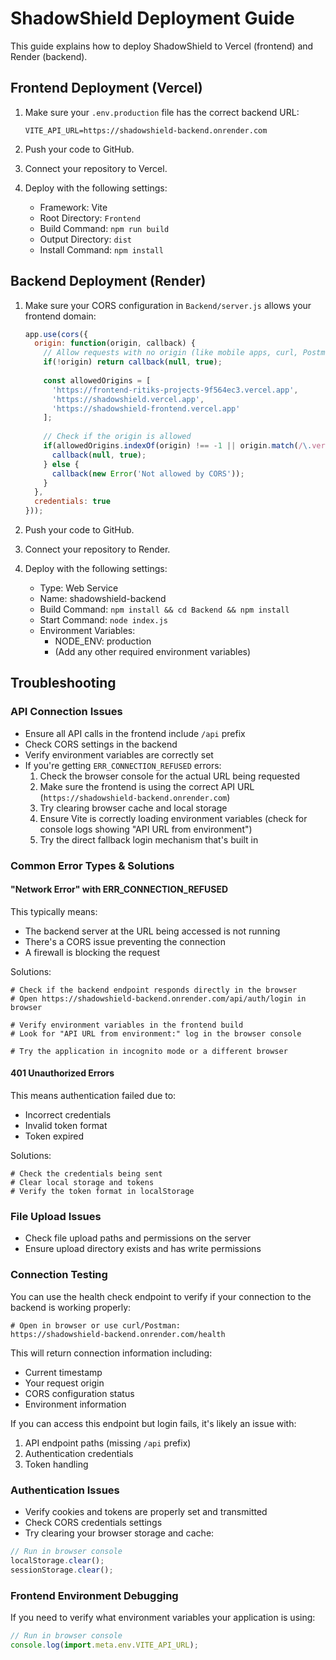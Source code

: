 # ShadowShield Deployment Guide

This guide explains how to deploy ShadowShield to Vercel (frontend) and Render (backend).

## Frontend Deployment (Vercel)

1. Make sure your `.env.production` file has the correct backend URL:
   ```
   VITE_API_URL=https://shadowshield-backend.onrender.com
   ```

2. Push your code to GitHub.

3. Connect your repository to Vercel.

4. Deploy with the following settings:
   - Framework: Vite
   - Root Directory: `Frontend`
   - Build Command: `npm run build`
   - Output Directory: `dist`
   - Install Command: `npm install`

## Backend Deployment (Render)

1. Make sure your CORS configuration in `Backend/server.js` allows your frontend domain:
   ```javascript
   app.use(cors({
     origin: function(origin, callback) {
       // Allow requests with no origin (like mobile apps, curl, Postman)
       if(!origin) return callback(null, true);
       
       const allowedOrigins = [
         'https://frontend-ritiks-projects-9f564ec3.vercel.app',
         'https://shadowshield.vercel.app',
         'https://shadowshield-frontend.vercel.app'
       ];
       
       // Check if the origin is allowed
       if(allowedOrigins.indexOf(origin) !== -1 || origin.match(/\.vercel\.app$/)) {
         callback(null, true);
       } else {
         callback(new Error('Not allowed by CORS'));
       }
     },
     credentials: true
   }));
   ```

2. Push your code to GitHub.

3. Connect your repository to Render.

4. Deploy with the following settings:
   - Type: Web Service
   - Name: shadowshield-backend
   - Build Command: `npm install && cd Backend && npm install`
   - Start Command: `node index.js`
   - Environment Variables:
     - NODE_ENV: production
     - (Add any other required environment variables)

## Troubleshooting

### API Connection Issues
- Ensure all API calls in the frontend include `/api` prefix
- Check CORS settings in the backend
- Verify environment variables are correctly set
- If you're getting `ERR_CONNECTION_REFUSED` errors:
  1. Check the browser console for the actual URL being requested
  2. Make sure the frontend is using the correct API URL (`https://shadowshield-backend.onrender.com`)
  3. Try clearing browser cache and local storage
  4. Ensure Vite is correctly loading environment variables (check for console logs showing "API URL from environment")
  5. Try the direct fallback login mechanism that's built in

### Common Error Types & Solutions

#### "Network Error" with ERR_CONNECTION_REFUSED
This typically means:
- The backend server at the URL being accessed is not running
- There's a CORS issue preventing the connection
- A firewall is blocking the request

Solutions:
```
# Check if the backend endpoint responds directly in the browser
# Open https://shadowshield-backend.onrender.com/api/auth/login in browser

# Verify environment variables in the frontend build
# Look for "API URL from environment:" log in the browser console

# Try the application in incognito mode or a different browser
```

#### 401 Unauthorized Errors
This means authentication failed due to:
- Incorrect credentials
- Invalid token format
- Token expired

Solutions:
```
# Check the credentials being sent
# Clear local storage and tokens
# Verify the token format in localStorage
```

### File Upload Issues
- Check file upload paths and permissions on the server
- Ensure upload directory exists and has write permissions

### Connection Testing
You can use the health check endpoint to verify if your connection to the backend is working properly:

```
# Open in browser or use curl/Postman:
https://shadowshield-backend.onrender.com/health
```

This will return connection information including:
- Current timestamp
- Your request origin
- CORS configuration status
- Environment information

If you can access this endpoint but login fails, it's likely an issue with:
1. API endpoint paths (missing `/api` prefix)
2. Authentication credentials
3. Token handling

### Authentication Issues
- Verify cookies and tokens are properly set and transmitted
- Check CORS credentials settings 
- Try clearing your browser storage and cache:
```javascript
// Run in browser console
localStorage.clear();
sessionStorage.clear();
```

### Frontend Environment Debugging
If you need to verify what environment variables your application is using:
```javascript
// Run in browser console
console.log(import.meta.env.VITE_API_URL);
```
